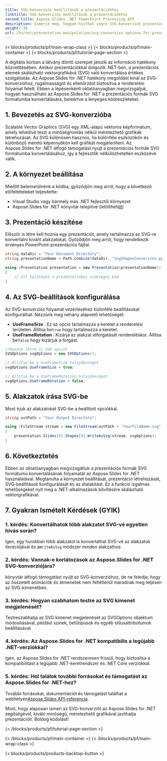 ```yaml
---
title: SVG-konverziós beállítások a prezentációkhoz
linktitle: SVG-konverziós beállítások a prezentációkhoz
second_title: Aspose.Slides .NET PowerPoint Processing API
description: Ismerje meg, hogyan hajthat végre SVG-konverziót prezentációkhoz az Aspose.Slides for .NET használatával. Ez az átfogó útmutató lépésenkénti utasításokat, forráskód-példákat és különféle SVG-konverziós lehetőségeket tartalmaz.
weight: 30
url: /hu/net/presentation-manipulation/svg-conversion-options-for-presentations/
---
```


{< blocks/products/pf/main-wrap-class >}
{< blocks/products/pf/main-container >}
{< blocks/products/pf/tutorial-page-section >}


A digitális korban a látvány döntő szerepet játszik az információ hatékony közvetítésében. Amikor prezentációkkal dolgozik .NET-ben, a prezentációs elemek skálázható vektorgrafikává (SVG) való konvertálása értékes szolgáltatás. Az Aspose.Slides for .NET hatékony megoldást kínál az SVG-konverzióhoz, rugalmasságot és ellenőrzést biztosítva a renderelési folyamat felett. Ebben a lépésenkénti oktatóanyagban megvizsgáljuk, hogyan használható az Aspose.Slides for .NET a prezentációs formák SVG formátumba konvertálására, beleértve a lényeges kódrészleteket.

## 1. Bevezetés az SVG-konverzióba
Scalable Vector Graphics (SVG) egy XML-alapú vektoros képformátum, amely lehetővé teszi a minőségromlás nélkül méretezhető grafikák létrehozását. Az SVG különösen hasznos, ha különféle eszközökön és különböző méretű képernyőkön kell grafikát megjeleníteni. Az Aspose.Slides for .NET átfogó támogatást nyújt a prezentációs formák SVG formátumba konvertálásához, így a fejlesztők nélkülözhetetlen eszközévé válik.

## 2. A környezet beállítása
Mielőtt belemerülnénk a kódba, győződjön meg arról, hogy a következő előfeltételeket teljesítette:
- Visual Studio vagy bármely más .NET fejlesztői környezet
-  Aspose.Slides for .NET könyvtár telepítve (letöltheti[itt](https://releases.aspose.com/slides/net/))

## 3. Prezentáció készítése
Először is létre kell hoznia egy prezentációt, amely tartalmazza az SVG-re konvertálni kívánt alakzatokat. Győződjön meg arról, hogy rendelkezik érvényes PowerPoint-prezentációs fájllal.

```csharp
string dataDir = "Your Document Directory";
string presentationName = Path.Combine(dataDir, "SvgShapesConversion.pptx");

using (Presentation presentation = new Presentation(presentationName))
{
    // Itt található a prezentációhoz szükséges kód
}
```

## 4. Az SVG-beállítások konfigurálása
Az SVG-konverziós folyamat vezérléséhez különféle beállításokat konfigurálhat. Nézzünk meg néhány alapvető lehetőséget:

- **UseFrameSize** : Ez az opció tartalmazza a keretet a renderelési területen. Állítsa be`true` hogy tartalmazza a keretet.
- **UseFrameRotation** : Kizárja az alakzat elforgatását rendereléskor. Állítsa be`false` hogy kizárjuk a forgást.

```csharp
//Hozzon létre új SVG opciót
SVGOptions svgOptions = new SVGOptions();

// Állítsa be a UseFrameSize tulajdonságot
svgOptions.UseFrameSize = true;

// Állítsa be a UseFrameRotation tulajdonságot
svgOptions.UseFrameRotation = false;
```

## 5. Alakzatok írása SVG-be
Most írjuk az alakzatokat SVG-be a beállított opciókkal.

```csharp
string outPath = "Your Output Directory";

using (FileStream stream = new FileStream(outPath + "YourFileName.svg", FileMode.Create))
{
    presentation.Slides[0].Shapes[0].WriteAsSvg(stream, svgOptions);
}
```

## 6. Következtetés
Ebben az oktatóanyagban megvizsgáltuk a prezentációs formák SVG formátumú konvertálásának folyamatát az Aspose.Slides for .NET használatával. Megtanulta a környezet beállítását, prezentáció létrehozását, SVG-beállítások konfigurálását és az átalakítást. Ez a funkció izgalmas lehetőségeket nyit meg a .NET-alkalmazások bővítésére skálázható vektorgrafikával.

## 7. Gyakran Ismételt Kérdések (GYIK)

### 1. kérdés: Konvertálhatok több alakzatot SVG-vé egyetlen hívás során?
 Igen, egy hurokban több alakzatot is konvertálhat SVG-vé az alakzatok iterációjával és a`WriteAsSvg` módszer minden alakzathoz.

### 2. kérdés: Vannak-e korlátozások az Aspose.Slides for .NET SVG-konverziójára?
könyvtár átfogó támogatást nyújt az SVG-konverzióhoz, de ne feledje, hogy az összetett animációk és átmenetek nem feltétlenül maradnak meg teljesen az SVG-kimenetben.

### 3. kérdés: Hogyan szabhatom testre az SVG kimenet megjelenését?
Testreszabhatja az SVG kimenet megjelenését az SVGOptions objektum módosításával, például színek, betűtípusok és egyéb stílusattribútumok beállításával.

### 4. kérdés: Az Aspose.Slides for .NET kompatibilis a legújabb .NET-verziókkal?
Igen, az Aspose.Slides for .NET rendszeresen frissül, hogy biztosítsa a kompatibilitást a legújabb .NET-keretrendszer és .NET Core verziókkal.

### 5. kérdés: Hol találok további forrásokat és támogatást az Aspose.Slides for .NET-hez?
 További forrásokat, dokumentációt és támogatást találhat a webhelyen[Aspose.Slides API-referencia](https://reference.aspose.com/slides/net/).

Most, hogy alaposan ismeri az SVG-konverziót az Aspose.Slides for .NET segítségével, kiváló minőségű, méretezhető grafikával javíthatja prezentációit. Boldog kódolást!

{< /blocks/products/pf/tutorial-page-section >}

{< /blocks/products/pf/main-container >}
{< /blocks/products/pf/main-wrap-class >}

{< blocks/products/products-backtop-button >}
